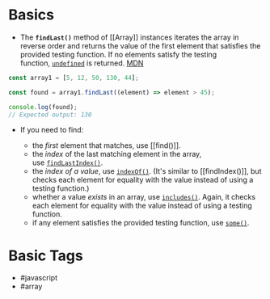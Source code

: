 # Basics
- The **`findLast()`** method of [[Array]] instances iterates the array in reverse order and returns the value of the first element that satisfies the provided testing function. If no elements satisfy the testing function, [`undefined`](https://developer.mozilla.org/en-US/docs/Web/JavaScript/Reference/Global_Objects/undefined) is returned. [MDN](https://developer.mozilla.org/en-US/docs/Web/JavaScript/Reference/Global_Objects/Array/findLast)
```javascript
const array1 = [5, 12, 50, 130, 44];

const found = array1.findLast((element) => element > 45);

console.log(found);
// Expected output: 130
```

- If you need to find:

	- the _first_ element that matches, use [[find()]].
	- the _index_ of the last matching element in the array, use [`findLastIndex()`](https://developer.mozilla.org/en-US/docs/Web/JavaScript/Reference/Global_Objects/Array/findLastIndex).
	- the _index of a value_, use [`indexOf()`](https://developer.mozilla.org/en-US/docs/Web/JavaScript/Reference/Global_Objects/Array/indexOf). (It's similar to [[findIndex()]], but checks each element for equality with the value instead of using a testing function.)
	- whether a value _exists_ in an array, use [`includes()`](https://developer.mozilla.org/en-US/docs/Web/JavaScript/Reference/Global_Objects/Array/includes). Again, it checks each element for equality with the value instead of using a testing function.
	- if any element satisfies the provided testing function, use [`some()`](https://developer.mozilla.org/en-US/docs/Web/JavaScript/Reference/Global_Objects/Array/some).
# Basic Tags
- #javascript 
- #array 